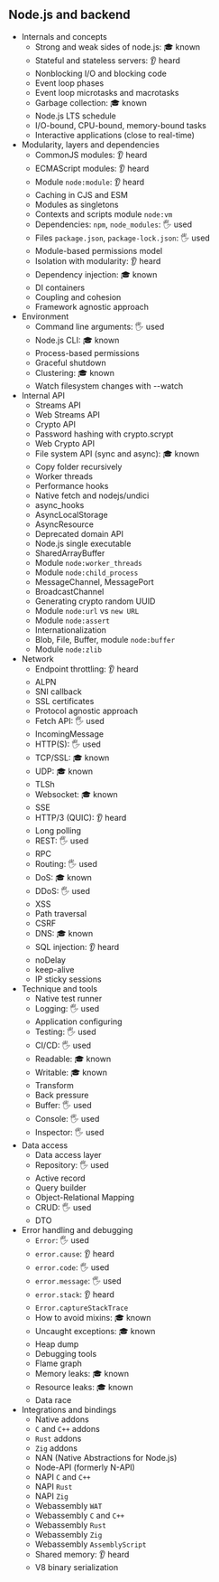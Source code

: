 ## Node.js and backend

- Internals and concepts
  - Strong and weak sides of node.js: 🎓 known
  - Stateful and stateless servers: 👂 heard
  - Nonblocking I/O and blocking code
  - Event loop phases
  - Event loop microtasks and macrotasks
  - Garbage collection: 🎓 known
  - Node.js LTS schedule
  - I/O-bound, CPU-bound, memory-bound tasks
  - Interactive applications (close to real-time)
- Modularity, layers and dependencies
  - CommonJS modules: 👂 heard
  - ECMAScript modules: 👂 heard
  - Module `node:module`: 👂 heard
  - Caching in CJS and ESM
  - Modules as singletons
  - Contexts and scripts module `node:vm`
  - Dependencies: `npm`, `node_modules`: 🖐️ used
  - Files `package.json`, `package-lock.json`: 🖐️ used
  - Module-based permissions model
  - Isolation with modularity: 👂 heard
  - Dependency injection: 🎓 known
  - DI containers
  - Coupling and cohesion
  - Framework agnostic approach
- Environment
  - Command line arguments: 🖐️ used
  - Node.js CLI: 🎓 known
  - Process-based permissions
  - Graceful shutdown
  - Clustering: 🎓 known
  - Watch filesystem changes with --watch
- Internal API
  - Streams API
  - Web Streams API
  - Crypto API
  - Password hashing with crypto.scrypt
  - Web Crypto API
  - File system API (sync and async): 🎓 known
  - Copy folder recursively
  - Worker threads
  - Performance hooks
  - Native fetch and nodejs/undici
  - async_hooks
  - AsyncLocalStorage
  - AsyncResource
  - Deprecated domain API
  - Node.js single executable
  - SharedArrayBuffer
  - Module `node:worker_threads`
  - Module `node:child_process`
  - MessageChannel, MessagePort
  - BroadcastChannel
  - Generating crypto random UUID
  - Module `node:url` vs `new URL`
  - Module `node:assert`
  - Internationalization
  - Blob, File, Buffer, module `node:buffer`
  - Module `node:zlib`
- Network
  - Endpoint throttling: 👂 heard
  - ALPN
  - SNI callback
  - SSL certificates
  - Protocol agnostic approach
  - Fetch API: 🖐️ used
  - IncomingMessage
  - HTTP(S): 🖐️ used
  - TCP/SSL: 🎓 known
  - UDP: 🎓 known
  - TLSh
  - Websocket: 🎓 known
  - SSE
  - HTTP/3 (QUIC): 👂 heard
  - Long polling
  - REST: 🖐️ used
  - RPC
  - Routing: 🖐️ used
  - DoS: 🎓 known
  - DDoS: 🖐️ used
  - XSS
  - Path traversal
  - CSRF
  - DNS: 🎓 known
  - SQL injection: 👂 heard
  - noDelay
  - keep-alive
  - IP sticky sessions
- Technique and tools
  - Native test runner
  - Logging: 🖐️ used
  - Application configuring
  - Testing: 🖐️ used
  - CI/CD: 🖐️ used
  - Readable: 🎓 known
  - Writable: 🎓 known
  - Transform
  - Back pressure
  - Buffer: 🖐️ used
  - Console: 🖐️ used
  - Inspector: 🖐️ used
- Data access
  - Data access layer
  - Repository: 🖐️ used
  - Active record
  - Query builder
  - Object-Relational Mapping
  - CRUD: 🖐️ used
  - DTO
- Error handling and debugging
  - `Error`: 🖐️ used
  - `error.cause`: 👂 heard
  - `error.code`: 🖐️ used
  - `error.message`: 🖐️ used
  - `error.stack`: 👂 heard
  - `Error.captureStackTrace`
  - How to avoid mixins: 🎓 known
  - Uncaught exceptions: 🎓 known
  - Heap dump
  - Debugging tools
  - Flame graph
  - Memory leaks: 🎓 known
  - Resource leaks: 🎓 known
  - Data race
- Integrations and bindings
  - Native addons
  - `C` and `C++` addons
  - `Rust` addons
  - `Zig` addons
  - NAN (Native Abstractions for Node.js)
  - Node-API (formerly N-API)
  - NAPI `C` and `C++`
  - NAPI `Rust`
  - NAPI `Zig`
  - Webassembly `WAT`
  - Webassembly `C` and `C++`
  - Webassembly `Rust`
  - Webassembly `Zig`
  - Webassembly `AssemblyScript`
  - Shared memory: 👂 heard
  - V8 binary serialization
